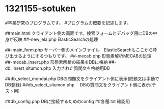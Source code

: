 # 1321155-sotuken
#卒業研究のプログラムです。
#プログラムの概要を記述します。


##main.html               クライアント側の画面です。検索フォームとデバッグ用にDBの中身が反映
##-new_ela.php            ElasticSearchの処理

##-main_form.php          サーバー側のメインファイル　ElasticSearchもここから呼び出せるようにするつもりです。
##-mecab.php             形態素解析MECABの処理
##-mecab_insert.php     形態素解析の結果をDBに格納
##-db_insert_situmon.php 入力された質問文を格納用DB

##db_select_mondai.php    DBの問題文をクライアント側に表示(問題文は手動でDB登録)
##db_select_situmon.php　 DBの質問文をクライアント側に表示(テスト用)

##db_config.php           DBに接続するためのconfig
##各種.txt                確認用
